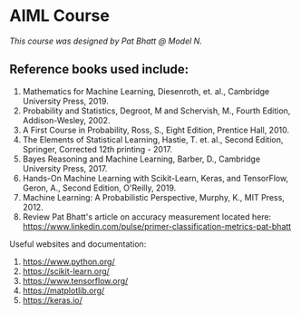 # AIML Course #
*This course was designed by Pat Bhatt @ Model N.*

 ## Reference books used include: ##
 
1. Mathematics for Machine Learning, Diesenroth, et. al., Cambridge University Press, 2019.
2. Probability and Statistics, Degroot, M and Schervish, M., Fourth Edition, Addison-Wesley, 2002.
3. A First Course in Probability, Ross, S., Eight Edition, Prentice Hall, 2010.
4. The Elements of Statistical Learning, Hastie, T. et. al., Second Edition, Springer, Corrected 12th printing - 2017.
5. Bayes Reasoning and Machine Learning, Barber, D., Cambridge University Press, 2017.
6. Hands-On Machine Learning with Scikit-Learn, Keras, and TensorFlow, Geron, A., Second Edition, O'Reilly, 2019.
7. Machine Learning: A Probabilistic Perspective, Murphy, K., MIT Press, 2012.
8. Review Pat Bhatt's article on accuracy measurement located here: https://www.linkedin.com/pulse/primer-classification-metrics-pat-bhatt


Useful websites and documentation:
1. https://www.python.org/
2. https://scikit-learn.org/
3. https://www.tensorflow.org/
4. https://matplotlib.org/
5. https://keras.io/

